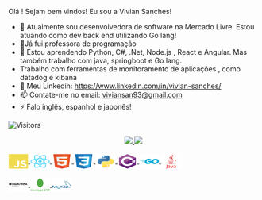 
Olá ! Sejam bem vindos! Eu sou a Vivian Sanches!

- 🔭 Atualmente sou desenvolvedora de software na Mercado Livre. Estou atuando como dev back end utilizando Go lang! 
- 🔭Já fui professora de programação
- 🌱 Estou aprendendo Python, C#, .Net, Node.js , React e Angular. Mas também trabalho com java, springboot e Go lang.
- Trabalho com ferramentas de monitoramento de aplicações , como datadog e kibana
- 💬 Meu Linkedin: https://www.linkedin.com/in/vivian-sanches/
- 📫 Contate-me no email: viviansan93@gmail.com
- ⚡ Falo inglês, espanhol e japonês!

![Visitors](https://api.visitorbadge.io/api/visitors?path=https%3A%2F%2Fgithub.com%2FViviansol&label=views&countColor=%2337d67a&style=flat&labelStyle=upper)


<div align="center">
  <a href="https://github.com/Viviansol">
  <img height="180em" src="https://github-readme-stats.vercel.app/api?username=Viviansol&show_icons=true&theme=dark&include_all_commits=true&count_private=true"/>
  <img height="180em" src="https://github-readme-stats.vercel.app/api/top-langs/?username=Viviansol&layout=compact&langs_count=11&theme=dark"/>
</div>
  
  <div style="display: inline_block"><br>
  <img align="center" alt="vivian-Js" height="30" width="40" src="https://raw.githubusercontent.com/devicons/devicon/master/icons/javascript/javascript-plain.svg">
  <img align="center" alt="vivian-React" height="30" width="40" src="https://raw.githubusercontent.com/devicons/devicon/master/icons/react/react-original.svg">
  <img align="center" alt="vivian-HTML" height="30" width="40" src="https://raw.githubusercontent.com/devicons/devicon/master/icons/html5/html5-original.svg">
  <img align="center" alt="vivian-CSS" height="30" width="40" src="https://raw.githubusercontent.com/devicons/devicon/master/icons/css3/css3-original.svg">
  <img align="center" alt="vivian-Python" height="30" width="40" src="https://raw.githubusercontent.com/devicons/devicon/master/icons/python/python-original.svg">
  <img align="center" alt="vivian-Csharp" height="30" width="40" src="https://raw.githubusercontent.com/devicons/devicon/master/icons/csharp/csharp-original.svg">
  <img align="center" alt="vivian-Csharp" height="30" width="40" src="https://raw.githubusercontent.com/devicons/devicon/master/icons/go/go-original-wordmark.svg">
  <img align="center" alt="vivian-Csharp" height="30" width="40" src="https://raw.githubusercontent.com/devicons/devicon/master/icons/java/java-plain-wordmark.svg">
</div>


 <div style="display: inline_block"><br>
 <img align="center" alt="vivian-Csharp" height="30" width="40" src="https://raw.githubusercontent.com/devicons/devicon/master/icons/intellij/intellij-plain-wordmark.svg">
  <img align="center" alt="vivian-Csharp" height="30" width="40" src="https://raw.githubusercontent.com/devicons/devicon/master/icons/mongodb/mongodb-plain-wordmark.svg">
   <img align="center" alt="vivian-Csharp" height="30" width="40" src="https://raw.githubusercontent.com/devicons/devicon/master/icons/mysql/mysql-plain-wordmark.svg">
 </div>
  
  ##

